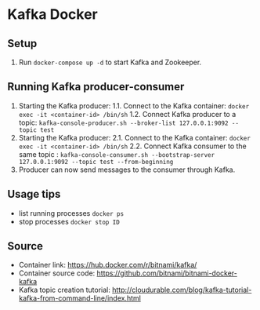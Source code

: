 # Kafka Docker

## Setup
1. Run `docker-compose up -d` to start Kafka and Zookeeper.

## Running Kafka producer-consumer
1. Starting the Kafka producer:
   1.1. Connect to the Kafka container:
   `docker exec -it <container-id> /bin/sh`
   1.2. Connect Kafka producer to a topic:
    `kafka-console-producer.sh --broker-list 127.0.0.1:9092 --topic test`
2. Starting the Kafka producer:
   2.1. Connect to the Kafka container:
   `docker exec -it <container-id> /bin/sh`
   2.2. Connect Kafka consumer to the same topic :
    `kafka-console-consumer.sh --bootstrap-server 127.0.0.1:9092 --topic test --from-beginning`
3. Producer can now send messages to the consumer through Kafka.


## Usage tips
- list running processes `docker ps`
- stop processes `docker stop ID`

## Source
- Container link:
  https://hub.docker.com/r/bitnami/kafka/
- Container source code:
  https://github.com/bitnami/bitnami-docker-kafka
- Kafka topic creation tutorial:
  http://cloudurable.com/blog/kafka-tutorial-kafka-from-command-line/index.html
